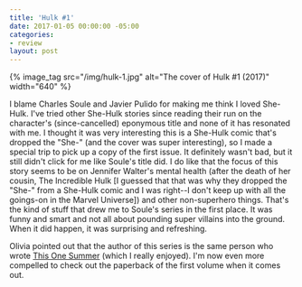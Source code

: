 ```yaml
---
title: 'Hulk #1'
date: 2017-01-05 00:00:00 -05:00
categories:
- review
layout: post
---
```


{% image_tag src="/img/hulk-1.jpg" alt="The cover of Hulk #1 (2017)" width="640" %}

I blame Charles Soule and Javier Pulido for making me think I loved She-Hulk. I've tried other She-Hulk stories since reading their run on the character's (since-cancelled) eponymous title and none of it has resonated with me. I thought it was very interesting this is a She-Hulk comic that's dropped the "She-" (and the cover was super interesting), so I made a special trip to pick up a copy of the first issue. It definitely wasn't bad, but it still didn't click for me like Soule's title did. I do like that the focus of this story seems to be on Jennifer Walter's mental health (after the death of her cousin, The Incredible Hulk [I guessed that that was why they dropped the "She-" from a She-Hulk comic and I was right--I don't keep up with all the goings-on in the Marvel Universe]) and other non-superhero things. That's the kind of stuff that drew me to Soule's series in the first place. It was funny and smart and not all about pounding super villains into the ground. When it did happen, it was surprising and refreshing.

Olivia pointed out that the author of this series is the same person who wrote <a href="https://www.goodreads.com/book/show/18465566-this-one-summer">This One Summer</a> (which I really enjoyed). I'm now even more compelled to check out the paperback of the first volume when it comes out.
